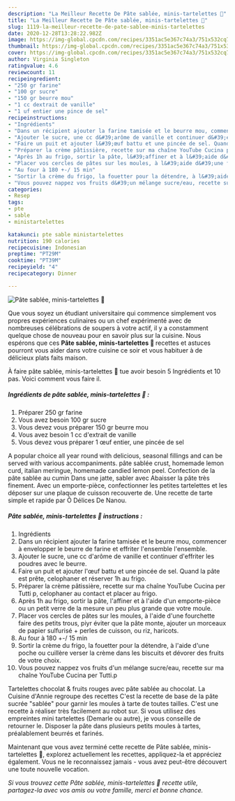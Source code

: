 ```yaml
---
description: "La Meilleur Recette De Pâte sablée, minis-tartelettes 🍓"
title: "La Meilleur Recette De Pâte sablée, minis-tartelettes 🍓"
slug: 1119-la-meilleur-recette-de-pate-sablee-minis-tartelettes
date: 2020-12-28T13:28:22.982Z
image: https://img-global.cpcdn.com/recipes/3351ac5e367c74a3/751x532cq70/pate-sablee-minis-tartelettes-🍓-photo-principale-de-la-recette.jpg
thumbnail: https://img-global.cpcdn.com/recipes/3351ac5e367c74a3/751x532cq70/pate-sablee-minis-tartelettes-🍓-photo-principale-de-la-recette.jpg
cover: https://img-global.cpcdn.com/recipes/3351ac5e367c74a3/751x532cq70/pate-sablee-minis-tartelettes-🍓-photo-principale-de-la-recette.jpg
author: Virginia Singleton
ratingvalue: 4.6
reviewcount: 11
recipeingredient:
- "250 gr farine"
- "100 gr sucre"
- "150 gr beurre mou"
- "1 cc dextrait de vanille"
- "1 uf entier une pince de sel"
recipeinstructions:
- "Ingrédients"
- "Dans un récipient ajouter la farine tamisée et le beurre mou, commencer à envelopper le beurre de farine et effriter l&#39;ensemble l&#39;ensemble."
- "Ajouter le sucre, une cc d&#39;arôme de vanille et continuer d&#39;effriter les poudres avec le beurre."
- "Faire un puit et ajouter l&#39;œuf battu et une pincée de sel. Quand la pâte est prête, celophaner et réserver 1h au frigo."
- "Préparer la crème pâtissière, recette sur ma chaîne YouTube Cucina per Tutti p, celophaner au contact et placer au frigo."
- "Après 1h au frigo, sortir la pâte, l&#39;affiner et à l&#39;aide d&#39;un emporte-pièce ou un petit verre de la mesure un peu plus grande que votre moule."
- "Placer vos cercles de pâtes sur les moules, à l&#39;aide d&#39;une fourchette faire des petits trous, piyr éviter que la pâte monte, ajouter un morceaux de papier sulfurisé + perles de cuisson, ou riz, haricots."
- "Au four à 180 +-/ 15 min"
- "Sortir la crème du frigo, la fouetter pour la détendre, à l&#39;aide d&#39;une poche ou cuillère verser la crème dans les biscuits et dévorer des fruits de votre choix."
- "Vous pouvez nappez vos fruits d&#39;un mélange sucre/eau, recette sur ma chaîne YouTube Cucina per Tutti.p"
categories:
- Resep
tags:
- pte
- sable
- ministartelettes

katakunci: pte sable ministartelettes 
nutrition: 190 calories
recipecuisine: Indonesian
preptime: "PT29M"
cooktime: "PT39M"
recipeyield: "4"
recipecategory: Dinner

---
```



![Pâte sablée, minis-tartelettes 🍓](https://img-global.cpcdn.com/recipes/3351ac5e367c74a3/751x532cq70/pate-sablee-minis-tartelettes-🍓-photo-principale-de-la-recette.jpg)

Que vous soyez un étudiant universitaire qui commence simplement vos propres expériences culinaires ou un chef expérimenté avec de nombreuses célébrations de soupers à votre actif, il y a constamment quelque chose de nouveau pour en savoir plus sur la cuisine. Nous espérons que ces <strong> Pâte sablée, minis-tartelettes 🍓 </strong> recettes et astuces pourront vous aider dans votre cuisine ce soir et vous habituer à de délicieux plats faits maison.

<!--inarticleads1-->

À faire pâte sablée, minis-tartelettes 🍓 tue avoir besoin 5 Ingrédients et 10 pas. Voici comment vous faire il.

##### Ingrédients de pâte sablée, minis-tartelettes 🍓 :

1. Préparer 250 gr farine
1. Vous avez besoin 100 gr sucre
1. Vous devez vous préparer 150 gr beurre mou
1. Vous avez besoin 1 cc d&#39;extrait de vanille
1. Vous devez vous préparer 1 œuf entier, une pincée de sel


A popular choice all year round with delicious, seasonal fillings and can be served with various accompaniments. pâte sablée crust, homemade lemon curd, italian meringue, homemade candied lemon peel. Confection de la pâte sablée au cumin Dans une jatte, sabler avec Abaisser la pâte très finement. Avec un emporte-pièce, confectionner les petites tartelettes et les déposer sur une plaque de cuisson recouverte de. Une recette de tarte simple et rapide par Ô Délices De Nanou. 

<!--inarticleads2-->

##### Pâte sablée, minis-tartelettes 🍓 instructions :

1. Ingrédients
1. Dans un récipient ajouter la farine tamisée et le beurre mou, commencer à envelopper le beurre de farine et effriter l&#39;ensemble l&#39;ensemble.
1. Ajouter le sucre, une cc d&#39;arôme de vanille et continuer d&#39;effriter les poudres avec le beurre.
1. Faire un puit et ajouter l&#39;œuf battu et une pincée de sel. Quand la pâte est prête, celophaner et réserver 1h au frigo.
1. Préparer la crème pâtissière, recette sur ma chaîne YouTube Cucina per Tutti p, celophaner au contact et placer au frigo.
1. Après 1h au frigo, sortir la pâte, l&#39;affiner et à l&#39;aide d&#39;un emporte-pièce ou un petit verre de la mesure un peu plus grande que votre moule.
1. Placer vos cercles de pâtes sur les moules, à l&#39;aide d&#39;une fourchette faire des petits trous, piyr éviter que la pâte monte, ajouter un morceaux de papier sulfurisé + perles de cuisson, ou riz, haricots.
1. Au four à 180 +-/ 15 min
1. Sortir la crème du frigo, la fouetter pour la détendre, à l&#39;aide d&#39;une poche ou cuillère verser la crème dans les biscuits et dévorer des fruits de votre choix.
1. Vous pouvez nappez vos fruits d&#39;un mélange sucre/eau, recette sur ma chaîne YouTube Cucina per Tutti.p


Tartelettes chocolat &amp; fruits rouges avec pâte sablée au chocolat. La Cuisine d&#39;Annie regroupe des recettes C&#39;est la recette de base de la pâte sucrée &#34;sablée&#34; pour garnir les moules à tarte de toutes tailles. C&#39;est une recette à réaliser très facilement au robot sur. Si vous utilisez des empreintes mini tartelettes (Demarle ou autre), je vous conseille de retourner le. Disposer la pâte dans plusieurs petits moules à tartes, préalablement beurrés et farinés. 

<!--inarticleads1-->

<p>
Maintenant que vous avez terminé cette recette de Pâte sablée, minis-tartelettes 🍓, explorez actuellement les recettes, appliquez-la et appréciez également. Vous ne le reconnaissez jamais - vous avez peut-être découvert une toute nouvelle vocation.
</p>

<p>
<i>Si vous trouvez cette Pâte sablée, minis-tartelettes 🍓 recette utile, partagez-la avec vos amis ou votre famille, merci et bonne chance.</i>
</p>

